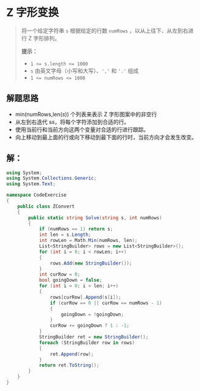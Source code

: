 # Z 字形变换

> 将一个给定字符串 `s` 根据给定的行数 `numRows` ，以从上往下、从左到右进行 Z 字形排列。
>
> **提示：**
>
> * `1 <= s.length <= 1000`
> *  `s` 由英文字母（小写和大写）、`','` 和 `'.'` 组成
> *  `1 <= numRows <= 1000`

## 解题思路
- min(numRows,len(*s*)) 个列表来表示 Z 字形图案中的非空行
- 从左到右迭代 s*s*，将每个字符添加到合适的行。
- 使用当前行和当前方向这两个变量对合适的行进行跟踪。
- 向上移动到最上面的行或向下移动到最下面的行时，当前方向才会发生改变。


## 解：

```c#
using System;
using System.Collections.Generic;
using System.Text;

namespace CodeExercise
{
    public class ZConvert
    {
        public static string Solve(string s, int numRows)
        {
            if (numRows == 1) return s;
            int len = s.Length;
            int rowLen = Math.Min(numRows, len);
            List<StringBuilder> rows = new List<StringBuilder>();
            for (int i = 0; i < rowLen; i++)
            {
                rows.Add(new StringBuilder());
            }
            int curRow = 0;
            bool goingDown = false;
            for (int i = 0; i < len; i++)
            {
                rows[curRow].Append(s[i]);
                if (curRow == 0 || curRow == numRows - 1)
                {
                    goingDown = !goingDown;
                }
                curRow += goingDown ? 1 : -1;
            }
            StringBuilder ret = new StringBuilder();
            foreach (StringBuilder row in rows)
            {
                ret.Append(row);
            }
            return ret.ToString();
        }
    }
}

```

